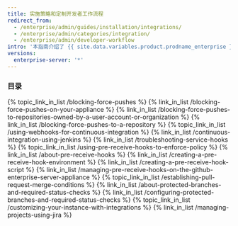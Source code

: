 ```yaml
---
title: 实施策略和定制开发者工作流程
redirect_from:
  - /enterprise/admin/guides/installation/integrations/
  - /enterprise/admin/categories/integration/
  - /enterprise/admin/developer-workflow
intro: '本指南介绍了 {{ site.data.variables.product.prodname_enterprise }} 上的可用工具，这些工具有助于实现开发者工作流程和强制实施组织策略以降低风险和提升质量。'
versions:
  enterprise-server: '*'
---
```



### 目录

{% topic_link_in_list /blocking-force-pushes %}
    {% link_in_list /blocking-force-pushes-on-your-appliance %}
    {% link_in_list /blocking-force-pushes-to-repositories-owned-by-a-user-account-or-organization %}
    {% link_in_list /blocking-force-pushes-to-a-repository %}
{% topic_link_in_list /using-webhooks-for-continuous-integration %}
    {% link_in_list /continuous-integration-using-jenkins %}
    {% link_in_list /troubleshooting-service-hooks %}
{% topic_link_in_list /using-pre-receive-hooks-to-enforce-policy %}
    {% link_in_list /about-pre-receive-hooks %}
    {% link_in_list /creating-a-pre-receive-hook-environment %}
    {% link_in_list /creating-a-pre-receive-hook-script %}
    {% link_in_list /managing-pre-receive-hooks-on-the-github-enterprise-server-appliance %}
{% topic_link_in_list /establishing-pull-request-merge-conditions %}
    {% link_in_list /about-protected-branches-and-required-status-checks %}
    {% link_in_list /configuring-protected-branches-and-required-status-checks %}
{% topic_link_in_list /customizing-your-instance-with-integrations %}
    {% link_in_list /managing-projects-using-jira %}
